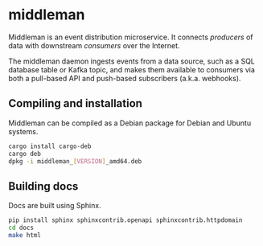middleman
=========

Middleman is an event distribution microservice. It connects *producers* of
data with downstream *consumers* over the Internet.

The middleman daemon ingests events from a data source, such as a SQL database
table or Kafka topic, and makes them available to consumers via both a
pull-based API and push-based subscribers (a.k.a. webhooks).

## Compiling and installation

Middleman can be compiled as a Debian package for Debian and Ubuntu systems.
```bash
cargo install cargo-deb
cargo deb
dpkg -i middleman_[VERSION]_amd64.deb
```

## Building docs

Docs are built using Sphinx.
```bash
pip install sphinx sphinxcontrib.openapi sphinxcontrib.httpdomain
cd docs
make html
```
